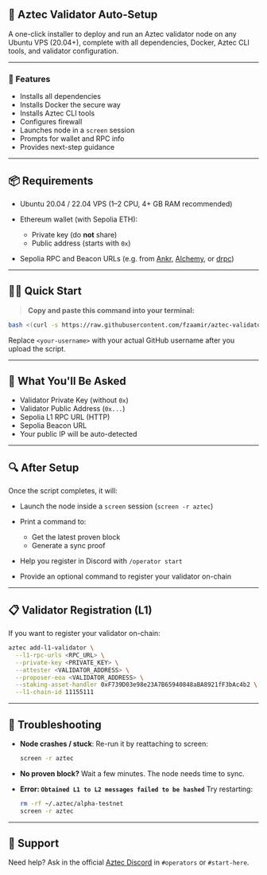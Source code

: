 ## 📘 Aztec Validator Auto-Setup

A one-click installer to deploy and run an Aztec validator node on any Ubuntu VPS (20.04+), complete with all dependencies, Docker, Aztec CLI tools, and validator configuration.

---

### 🚀 Features

* Installs all dependencies
* Installs Docker the secure way
* Installs Aztec CLI tools
* Configures firewall
* Launches node in a `screen` session
* Prompts for wallet and RPC info
* Provides next-step guidance

---

## 📦 Requirements

* Ubuntu 20.04 / 22.04 VPS (1–2 CPU, 4+ GB RAM recommended)
* Ethereum wallet (with Sepolia ETH):

  * Private key (do **not** share)
  * Public address (starts with `0x`)
* Sepolia RPC and Beacon URLs (e.g. from [Ankr](https://www.ankr.com), [Alchemy](https://alchemy.com), or [drpc](https://drpc.org))

---

## 🧑‍💻 Quick Start

> **Copy and paste this command into your terminal:**

```bash
bash <(curl -s https://raw.githubusercontent.com/fzaamir/aztec-validator-auto-setup/main/install.sh)
```

Replace `<your-username>` with your actual GitHub username after you upload the script.

---

## 🧠 What You'll Be Asked

* Validator Private Key (without `0x`)
* Validator Public Address (`0x...`)
* Sepolia L1 RPC URL (HTTP)
* Sepolia Beacon URL
* Your public IP will be auto-detected

---

## 🔍 After Setup

Once the script completes, it will:

* Launch the node inside a `screen` session (`screen -r aztec`)
* Print a command to:

  * Get the latest proven block
  * Generate a sync proof
* Help you register in Discord with `/operator start`
* Provide an optional command to register your validator on-chain

---

## 📋 Validator Registration (L1)

If you want to register your validator on-chain:

```bash
aztec add-l1-validator \
  --l1-rpc-urls <RPC_URL> \
  --private-key <PRIVATE_KEY> \
  --attester <VALIDATOR_ADDRESS> \
  --proposer-eoa <VALIDATOR_ADDRESS> \
  --staking-asset-handler 0xF739D03e98e23A7B65940848aBA8921fF3bAc4b2 \
  --l1-chain-id 11155111
```

---

## 🧯 Troubleshooting

* **Node crashes / stuck**:
  Re-run it by reattaching to screen:

  ```bash
  screen -r aztec
  ```

* **No proven block?**
  Wait a few minutes. The node needs time to sync.

* **Error: `Obtained L1 to L2 messages failed to be hashed`**
  Try restarting:

  ```bash
  rm -rf ~/.aztec/alpha-testnet
  screen -r aztec
  ```

---

## 🙋 Support

Need help? Ask in the official [Aztec Discord](https://discord.gg/aztecprotocol) in `#operators` or `#start-here`.


